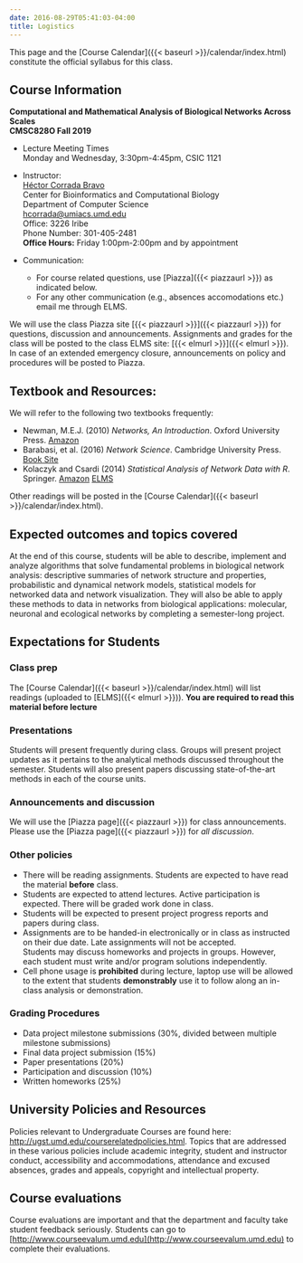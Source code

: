 ```yaml
---
date: 2016-08-29T05:41:03-04:00
title: Logistics
---
```


This page and the [Course Calendar]({{< baseurl >}}/calendar/index.html) constitute the official syllabus for this class.

## Course Information

**Computational and Mathematical Analysis of Biological Networks Across Scales**  
**CMSC828O Fall 2019**  


*	Lecture Meeting Times    
    Monday and Wednesday, 3:30pm-4:45pm, CSIC 1121

*	Instructor:  
    [H&eacute;ctor Corrada Bravo](http://www.cbcb.umd.edu/~hcorrada)  
    Center for Bioinformatics and Computational Biology  
    Department of Computer Science  
    <hcorrada@umiacs.umd.edu>  
    Office: 3226 Iribe  
    Phone Number: 301-405-2481  
    **Office Hours:** Friday 1:00pm-2:00pm and by appointment
* Communication:  
    - For course related questions, use [Piazza]({{< piazzaurl >}}) as indicated below.  
    - For any other communication (e.g., absences accomodations etc.) email me through ELMS.  

We will use the class Piazza site [{{< piazzaurl >}}]({{< piazzaurl >}}) for questions, discussion and announcements. Assignments and grades for the class will be posted to the class ELMS site: [{{< elmurl >}}]({{< elmurl >}}).
In case of an extended emergency closure, announcements on policy and procedures will be posted to Piazza.

## Textbook and Resources:

We will refer to the following two textbooks frequently:

- Newman, M.E.J. (2010) _Networks, An Introduction_. Oxford University Press. [Amazon](https://www.amazon.com/Networks-Introduction-Mark-Newman/dp/0199206651/ref=pd_bxgy_14_img_2?_encoding=UTF8&psc=1&refRID=Z4KKMKQBBRDZB7092JB9i)
- Barabasi, et al. (2016) _Network Science_. Cambridge University Press. [Book Site](http://barabasi.com/networksciencebook/)
- Kolaczyk and Csardi (2014) _Statistical Analysis of Network Data with R_. Springer. [Amazon](https://www.amazon.com/Statistical-Analysis-Network-Data-Use/dp/1493909827/ref=pd_lpo_sbs_14_t_1?_encoding=UTF8&psc=1&refRID=JVA5EYS5TPS6G0SZ9197) [ELMS](https://umd.instructure.com/courses/1227944/files)

Other readings will be posted in the [Course Calendar]({{< baseurl >}}/calendar/index.html).

## Expected outcomes and topics covered

At the end of this course, students will be able to describe,
implement and analyze algorithms that solve fundamental problems in
biological network analysis: descriptive summaries of network structure and properties, probabilistic and dynamical network models, statistical models for networked data and network visualization. They will also be able to apply these methods to data in networks from biological applications: molecular, neuronal and ecological networks by completing a semester-long project.


## Expectations for Students


### Class prep

The [Course Calendar]({{< baseurl >}}/calendar/index.html) will list
readings (uploaded to [ELMS]({{< elmurl >}})). **You are
required to read this material before lecture**

### Presentations

Students will present frequently during class. Groups will present project updates as it pertains to the analytical methods discussed throughout the semester. Students will also present papers discussing state-of-the-art methods in each of the course units.

### Announcements and discussion

We will use the [Piazza page]({{< piazzaurl >}}) for class
announcements. Please use the [Piazza page]({{< piazzaurl >}}) for
*all discussion*.

### Other policies

* There will be reading assignments. Students are expected to have read the material **before** class.  
* Students are expected to attend lectures. Active participation is expected. There will be graded work done in class.  
* Students will be expected to present project progress reports and papers during class. 
* Assignments are to be handed-in electronically or in class as instructed on their due date. Late assignments will not be accepted.  
 Students may discuss homeworks and projects in groups. However, each
  student must write and/or program solutions independently.  
* Cell phone usage is **prohibited** during lecture, laptop use will be allowed to the extent that students **demonstrably** use it to follow along an in-class analysis or demonstration.  

### Grading Procedures 

* Data project milestone submissions (30%, divided between multiple milestone submissions)  
* Final data project submission (15%)  
* Paper presentations (20%)  
* Participation and discussion (10%)  
* Written homeworks (25%)  

## University Policies and Resources

Policies relevant to Undergraduate Courses are found here: http://ugst.umd.edu/courserelatedpolicies.html. Topics that are addressed in these various policies include academic integrity, student and instructor conduct, accessibility and accommodations, attendance and excused absences, grades and appeals, copyright and intellectual property.


## Course evaluations

Course evaluations are important and that the department and faculty
take student feedback seriously.  Students can go to [http://www.courseevalum.umd.edu](http://www.courseevalum.umd.edu) to complete their evaluations.





